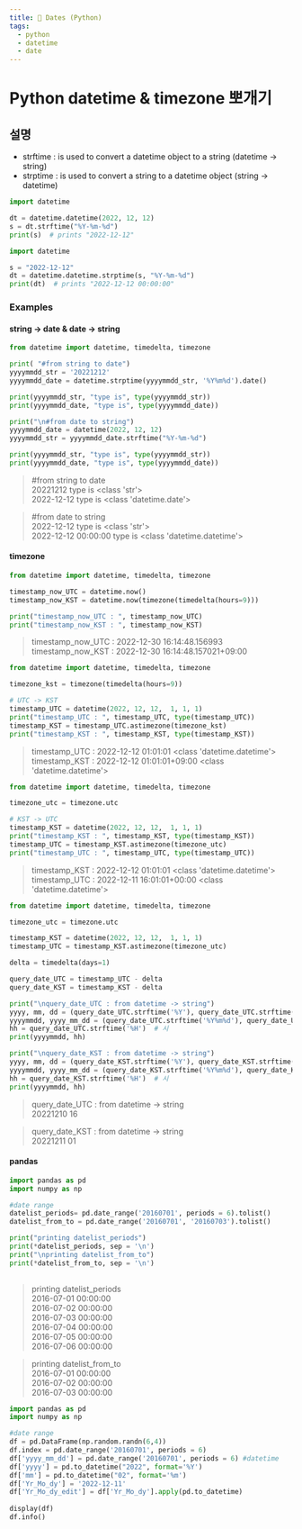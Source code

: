 ```yaml
---
title: 🐍 Dates (Python)
tags:
  - python
  - datetime
  - date
---
```


# Python datetime & timezone 뽀개기
## 설명

- strftime : is used to convert a datetime object to a string (datetime -> string)
- strptime : is used to convert a string to a datetime object (string -> datetime)

``` python 
import datetime

dt = datetime.datetime(2022, 12, 12)
s = dt.strftime("%Y-%m-%d")
print(s)  # prints "2022-12-12"

import datetime

s = "2022-12-12"
dt = datetime.datetime.strptime(s, "%Y-%m-%d")
print(dt)  # prints "2022-12-12 00:00:00"
```

### Examples
#### string -> date & date -> string 
```python 
from datetime import datetime, timedelta, timezone

print( "#from string to date")
yyyymmdd_str = '20221212'
yyyymmdd_date = datetime.strptime(yyyymmdd_str, '%Y%m%d').date()

print(yyyymmdd_str, "type is", type(yyyymmdd_str))
print(yyyymmdd_date, "type is", type(yyyymmdd_date))

print("\n#from date to string")
yyyymmdd_date = datetime(2022, 12, 12)
yyyymmdd_str = yyyymmdd_date.strftime("%Y-%m-%d")

print(yyyymmdd_str, "type is", type(yyyymmdd_str))
print(yyyymmdd_date, "type is", type(yyyymmdd_date))
```
> #from string to date   
> 20221212 type is <class 'str'>   
> 2022-12-12 type is <class 'datetime.date'> 

> #from date to string   
> 2022-12-12 type is <class 'str'>   
> 2022-12-12 00:00:00 type is <class 'datetime.datetime'>   

#### timezone
```python 
from datetime import datetime, timedelta, timezone

timestamp_now_UTC = datetime.now()
timestamp_now_KST = datetime.now(timezone(timedelta(hours=9)))

print("timestamp_now_UTC : ", timestamp_now_UTC)
print("timestamp_now_KST : ", timestamp_now_KST)
```
> timestamp_now_UTC :  2022-12-30 16:14:48.156993   
> timestamp_now_KST :  2022-12-30 16:14:48.157021+09:00   

```python 
from datetime import datetime, timedelta, timezone

timezone_kst = timezone(timedelta(hours=9))

# UTC -> KST 
timestamp_UTC = datetime(2022, 12, 12,  1, 1, 1)
print("timestamp_UTC : ", timestamp_UTC, type(timestamp_UTC))
timestamp_KST = timestamp_UTC.astimezone(timezone_kst)
print("timestamp_KST : ", timestamp_KST, type(timestamp_KST))
```
> timestamp_UTC :  2022-12-12 01:01:01 <class 'datetime.datetime'>   
> timestamp_KST :  2022-12-12 01:01:01+09:00 <class 'datetime.datetime'>    

```python 
from datetime import datetime, timedelta, timezone

timezone_utc = timezone.utc 

# KST -> UTC
timestamp_KST = datetime(2022, 12, 12,  1, 1, 1)
print("timestamp_KST : ", timestamp_KST, type(timestamp_KST))
timestamp_UTC = timestamp_KST.astimezone(timezone_utc)
print("timestamp_UTC : ", timestamp_UTC, type(timestamp_UTC))
```
> timestamp_KST :  2022-12-12 01:01:01 <class 'datetime.datetime'>   
> timestamp_UTC :  2022-12-11 16:01:01+00:00 <class 'datetime.datetime'>   

```python   
from datetime import datetime, timedelta, timezone

timezone_utc = timezone.utc 

timestamp_KST = datetime(2022, 12, 12,  1, 1, 1)
timestamp_UTC = timestamp_KST.astimezone(timezone_utc)

delta = timedelta(days=1)

query_date_UTC = timestamp_UTC - delta
query_date_KST = timestamp_KST - delta

print("\nquery_date_UTC : from datetime -> string")
yyyy, mm, dd = (query_date_UTC.strftime('%Y'), query_date_UTC.strftime('%m'), query_date_UTC.strftime('%d'))
yyyymmdd, yyyy_mm_dd = (query_date_UTC.strftime('%Y%m%d'), query_date_UTC.strftime('%Y-%m-%d'))
hh = query_date_UTC.strftime('%H')  # 시
print(yyyymmdd, hh)

print("\nquery_date_KST : from datetime -> string")
yyyy, mm, dd = (query_date_KST.strftime('%Y'), query_date_KST.strftime('%m'), query_date_KST.strftime('%d'))
yyyymmdd, yyyy_mm_dd = (query_date_KST.strftime('%Y%m%d'), query_date_KST.strftime('%Y-%m-%d'))
hh = query_date_KST.strftime('%H')  # 시
print(yyyymmdd, hh)
```
> query_date_UTC : from datetime -> string  
> 20221210 16

> query_date_KST : from datetime -> string  
> 20221211 01


#### pandas 

```python 
import pandas as pd 
import numpy as np 

#date range
datelist_periods= pd.date_range('20160701', periods = 6).tolist()
datelist_from_to = pd.date_range('20160701', '20160703').tolist()

print("printing datelist_periods")
print(*datelist_periods, sep = '\n')
print("\nprinting datelist_from_to")
print(*datelist_from_to, sep = '\n')
 
```
> printing datelist_periods  
> 2016-07-01 00:00:00  
> 2016-07-02 00:00:00  
> 2016-07-03 00:00:00  
> 2016-07-04 00:00:00  
> 2016-07-05 00:00:00  
> 2016-07-06 00:00:00  

> printing datelist_from_to  
> 2016-07-01 00:00:00  
> 2016-07-02 00:00:00  
> 2016-07-03 00:00:00  

```python 
import pandas as pd 
import numpy as np 

#date range
df = pd.DataFrame(np.random.randn(6,4))
df.index = pd.date_range('20160701', periods = 6)
df['yyyy_mm_dd'] = pd.date_range('20160701', periods = 6) #datetime
df['yyyy'] = pd.to_datetime("2022", format='%Y')
df['mm'] = pd.to_datetime("02", format='%m')
df['Yr_Mo_dy'] = '2022-12-11'
df['Yr_Mo_dy_edit'] = df['Yr_Mo_dy'].apply(pd.to_datetime)
 
display(df)
df.info()
```

